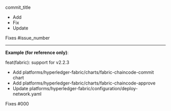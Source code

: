 commit_title
   - Add
   - Fix
   - Update 

Fixes #issue_number

---
**Example (for reference only)**:   

feat(fabric): support for v2.2.3
  - Add platforms/hyperledger-fabric/charts/fabric-chaincode-commit chart
  - Add platforms/hyperledger-fabric/charts/fabric-chaincode-approve
  - Update platforms/hyperledger-fabric/configuration/deploy-network.yaml  

Fixes #000